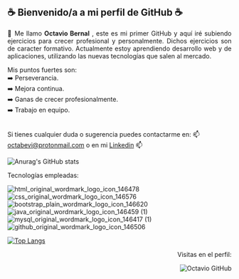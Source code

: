 <h2>☕ Bienvenido/a a mi perfil de GitHub ☕</h2>

<p align="justify">
🔰 Me llamo <b>Octavio Bernal</b> , este es mi primer GitHub y aquí iré subiendo ejercicios para crecer profesional y personalmente. Dichos ejercicios son de caracter formativo. Actualmente estoy aprendiendo desarrollo web y de aplicaciones, utilizando las nuevas tecnologías que salen al mercado.<br>
</p>
Mis puntos fuertes son:<br>
➡️ Perseverancia.<br>
➡️ Mejora continua.<br>
➡️ Ganas de crecer profesionalmente.<br>
➡️ Trabajo en equipo.<br><br>

Si tienes cualquier duda o sugerencia puedes contactarme en: 📫 octabevi@protonmail.com o en mi [Linkedin](https://www.linkedin.com/in/octavio-bernal-vilana) 📫

![Anurag's GitHub stats](https://github-readme-stats.vercel.app/api?username=OctavioBernalGH&show_icons=true&theme=radical)

Tecnologías empleadas:


![html_original_wordmark_logo_icon_146478](https://user-images.githubusercontent.com/103035621/169846451-a516a907-502c-4270-b78f-4439cab76b64.png)
![css_original_wordmark_logo_icon_146576](https://user-images.githubusercontent.com/103035621/169846456-88590c0c-bd55-4ab7-b61d-030ea770d70b.png)
![bootstrap_plain_wordmark_logo_icon_146620](https://user-images.githubusercontent.com/103035621/169847654-13c0131f-33f0-4e13-a9cf-b1edcef55437.png)
![java_original_wordmark_logo_icon_146459 (1)](https://user-images.githubusercontent.com/103035621/169846852-ff2af1d2-65b5-4f7b-9aa6-4b2836fa2d63.png)
![mysql_original_wordmark_logo_icon_146417 (1)](https://user-images.githubusercontent.com/103035621/169846984-c8c896b3-0950-4da0-8e2d-3bcca4d6f04c.png)
![github_original_wordmark_logo_icon_146506](https://user-images.githubusercontent.com/103035621/169847321-088b8693-06e4-4abb-89f1-03e39fe058de.png)



[![Top Langs](https://github-readme-stats.vercel.app/api/top-langs/?username=OctavioBernalGH&layout=compact)](https://github.com/anuraghazra/github-readme-stats)


<p align="right">Visitas en el perfil:<br></p>

<p align="right">
<img src="https://komarev.com/ghpvc/?username=OctavioBernalGH&label=Profile%20views&color=blueviolet&style=for-the-badge" alt="Octavio GitHub" /> 
</p>
